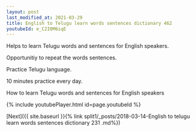 ```yaml
---
layout: post
last_modified_at: 2021-03-29
title: English to Telugu learn words sentences dictionary 462 
youtubeId: e_C2I0M6iqE
---
```

 
 
Helps to learn Telugu words and sentences for English speakers.

Opportunitiy to repeat the words sentences. 

Practice Telugu language. 
 
10 minutes practice every day. 
 
How to learn Telugu words and sentences for English speakers 
 
{% include youtubePlayer.html id=page.youtubeId %}
 
 
[Next]({{ site.baseurl }}{% link  split1/_posts/2018-03-14-English to telugu learn words sentences dictionary 231 .md%})
 
